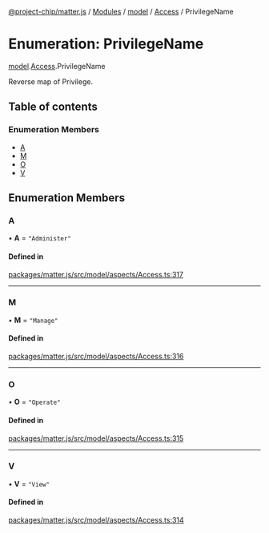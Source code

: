 [@project-chip/matter.js](../README.md) / [Modules](../modules.md) / [model](../modules/model.md) / [Access](../modules/model.Access.md) / PrivilegeName

# Enumeration: PrivilegeName

[model](../modules/model.md).[Access](../modules/model.Access.md).PrivilegeName

Reverse map of Privilege.

## Table of contents

### Enumeration Members

- [A](model.Access.PrivilegeName.md#a)
- [M](model.Access.PrivilegeName.md#m)
- [O](model.Access.PrivilegeName.md#o)
- [V](model.Access.PrivilegeName.md#v)

## Enumeration Members

### A

• **A** = ``"Administer"``

#### Defined in

[packages/matter.js/src/model/aspects/Access.ts:317](https://github.com/project-chip/matter.js/blob/dfd1dc35/packages/matter.js/src/model/aspects/Access.ts#L317)

___

### M

• **M** = ``"Manage"``

#### Defined in

[packages/matter.js/src/model/aspects/Access.ts:316](https://github.com/project-chip/matter.js/blob/dfd1dc35/packages/matter.js/src/model/aspects/Access.ts#L316)

___

### O

• **O** = ``"Operate"``

#### Defined in

[packages/matter.js/src/model/aspects/Access.ts:315](https://github.com/project-chip/matter.js/blob/dfd1dc35/packages/matter.js/src/model/aspects/Access.ts#L315)

___

### V

• **V** = ``"View"``

#### Defined in

[packages/matter.js/src/model/aspects/Access.ts:314](https://github.com/project-chip/matter.js/blob/dfd1dc35/packages/matter.js/src/model/aspects/Access.ts#L314)
